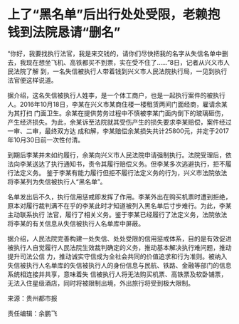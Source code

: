 # 上了“黑名单”后出行处处受限，老赖抱钱到法院恳请“删名”

“你好，我要找执行法官，我是来交钱的，请你们尽快把我的名字从失信名单中删去，我现在想坐飞机、高铁都买不到票，实在受不住了……”8日，记者从兴义市人民法院了解
到，一名失信被执行人带着钱到兴义市人民法院执行局，一见到执行法官便这样说道。

据介绍，这名失信被执行人姓李，是一个体工商户，也是一起执行案件的被执行人。2016年10月18日，李某在兴义市某商住楼一楼租赁两间门面经商，雇请余某为其打扫
门面卫生。余某在提供劳务过程中不慎被李某门面内倒下的玻璃砸伤，产生经济损失。为此，余某诉至法院就其受伤产生的损失要求李某赔偿，案件经过一审、二审，最终双方达
成和解，李某赔偿余某损失共计25800元，并定于2017年10月30日前一次性付清。

到期后李某并未如约履行，余某向兴义市人民法院申请强制执行。法院受理后，依法向李某送达了执行通知书，责令其履行赔偿义务。但李某多次逃避执行，拒不履行法定义务。
鉴于李某有能力履行但拒不履行法定义务的行为，兴义市法院依法将李某列为失信被执行人“黑名单”。

名单发出后不久，执行信用惩戒即发挥了作用。李某外出在购买机票时遭到拒绝，原本对履行裁判满不在乎的李某此时才知道被列入黑名单后寸步难行。为此，李某主动联系执行
法官，履行了相关义务。鉴于李某已经履行了法定义务，法院依法将李某的有关信息从失信被执行人名单库中屏蔽。

据介绍，人民法院完善构建一处失信、处处受限的信用惩戒体系，目的是有效促进被执行人自觉履行人民法院生效裁判确定的义务，推动基本解决执行难问题，推动提升司法公信
力，推动诚实守信成为全社会共同的价值追求和行为准则。被纳入失信被执行人名单库的失信被执行人的身份信息与民航、铁路、金融等部门的信息系统相连接并共享，意味着失
信被执行人将无法购买机票、高铁票及软卧铺票，无法入住星级酒店，同时将被限制出境，外出旅行将受到极大限制。

来源：贵州都市报

责任编辑：余鹏飞

